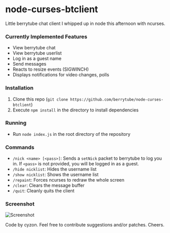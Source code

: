 node-curses-btclient
====================

Little berrytube chat client I whipped up in node this afternoon with ncurses.

### Currently Implemented Features
- View berrytube chat
- View berrytube userlist
- Log in as a guest name
- Send messages
- Reacts to resize events (SIGWINCH)
- Displays notifications for video changes, polls

### Installation
1. Clone this repo (`git clone https://github.com/berrytube/node-curses-btclient`)
2. Execute `npm install` in the directory to install dependencies

### Running
- Run `node index.js` in the root directory of the repository

### Commands
- `/nick <name> [<pass>]`: Sends a `setNick` packet to berrytube to log you in.  If `<pass>` is not provided, you will be logged in as a guest.
- `/hide nicklist`: Hides the username list
- `/show nicklist`: Shows the username list
- `/repaint`: Forces ncurses to redraw the whole screen
- `/clear`: Clears the message buffer
- `/quit`: Cleanly quits the client

### Screenshot
![Screenshot](http://i.imgur.com/h0JaFSl.png)


Code by cyzon.  Feel free to contribute suggestions and/or patches.  Cheers.
